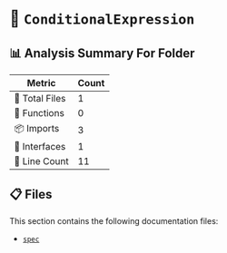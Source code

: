 # 📁 `ConditionalExpression`

## 📊 Analysis Summary For Folder

| Metric | Count |
|--------|-------|
| 📁 Total Files | 1 |
| 🔧 Functions | 0 |
| 📦 Imports | 3 |
| 📐 Interfaces | 1 |
| 🔢 Line Count | 11 |


## 📋 Files

This section contains the following documentation files:

- [`spec`](./spec.md)